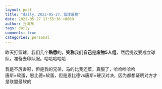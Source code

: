 ```yaml
---
layout: post
title: "daily，2022-05-27，篮球废物"
date: 2022-05-27 17:55:36 +0800
author: 丘海东 
tags: daily
comments: true
categories: personal
---
```

昨天打篮球，我们几个**熟悉**的，**笑称**我们**自己**是**废物5人组**，然后提议要成立球队，准备去印队服。哈哈哈哈哈  

我是不厉害呀，但是我的兄弟，马的比我还菜，真服了，哈哈哈哈哈  
唐斯=软蛋，恩比德=软蛋，但是恩比德vs唐斯=硬汉对决，因为都想证明对方才是联盟最软的
